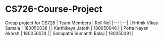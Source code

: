# CS726-Course-Project
Group project for CS726
| Team Members | Roll No|
|---|---|
| Hrithik Vikas Samala  | 180050038 |
| Karthikeya Jatoth  | 180050046 |
| Potta Nayan Akarsh  | 180050074 |
| Sanapathi Sumanth Balaji  | 180050091 |
